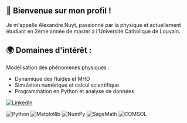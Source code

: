 ## 👋 Bienvenue sur mon profil !
Je m'appelle Alexandre Nuyt, passionné par la physique et actuellement étudiant en 2ème année de master à l'Université Catholique de Louvain.
## 🌍 Domaines d'intérêt :
Modélisation des phénomènes physiques :
- Dynamique des fluides et MHD
- Simulation numérique et calcul scientifique
- Programmation en Python et analyse de données

[![LinkedIn](https://img.shields.io/badge/LinkedIn-0A66C2?style=for-the-badge&logo=linkedin&logoColor=white)](https://www.linkedin.com/in/alexandre-nuyt-1504ba234/)

![Python](https://img.shields.io/badge/Python-3776AB?style=for-the-badge&logo=python&logoColor=white)
![Matplotlib](https://img.shields.io/badge/Matplotlib-0077B5?style=for-the-badge&logo=matplotlib&logoColor=white)
![NumPy](https://img.shields.io/badge/NumPy-013243?style=for-the-badge&logo=numpy&logoColor=white)
![SageMath](https://img.shields.io/badge/SageMath-000000?style=for-the-badge&logo=sagemath&logoColor=white)
![COMSOL](https://img.shields.io/badge/COMSOL-Multiphysics-003D73?style=for-the-badge&logo=appveyor&logoColor=white)

<!---
Alnuyt/Alnuyt is a ✨ special ✨ repository because its `README.md` (this file) appears on your GitHub profile.
You can click the Preview link to take a look at your changes.
--->
